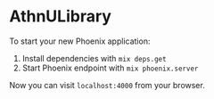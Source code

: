 # AthnULibrary

To start your new Phoenix application:

1. Install dependencies with `mix deps.get`
2. Start Phoenix endpoint with `mix phoenix.server`

Now you can visit `localhost:4000` from your browser.

